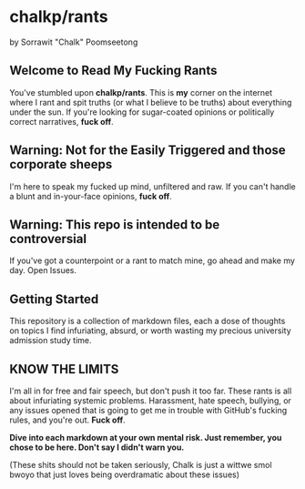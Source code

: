 # chalkp/rants
by Sorrawit "Chalk" Poomseetong

## Welcome to Read My Fucking Rants
You've stumbled upon **chalkp/rants**. This is **my** corner on the internet where I rant and spit truths (or what I believe to be truths) about everything under the sun. If you're looking for sugar-coated opinions or politically correct narratives, **fuck off**.

## Warning: Not for the Easily Triggered and those corporate sheeps
I'm here to speak my fucked up mind, unfiltered and raw. If you can't handle a blunt and in-your-face opinions, **fuck off**.

## Warning: This repo is intended to be controversial
If you've got a counterpoint or a rant to match mine, go ahead and make my day. Open Issues.

## Getting Started
This repository is a collection of markdown files, each a dose of thoughts on topics I find infuriating, absurd, or worth wasting my precious university admission study time.

## KNOW THE LIMITS
I'm all in for free and fair speech, but don't push it too far. These rants is all about infuriating systemic problems. Harassment, hate speech, bullying, or any issues opened that is going to get me in trouble with GitHub's fucking rules, and you're out. **Fuck off**.

**Dive into each markdown at your own mental risk. Just remember, you chose to be here. Don't say I didn't warn you.**

(These shits should not be taken seriously, Chalk is just a wittwe smol bwoyo that just loves being overdramatic about these issues)